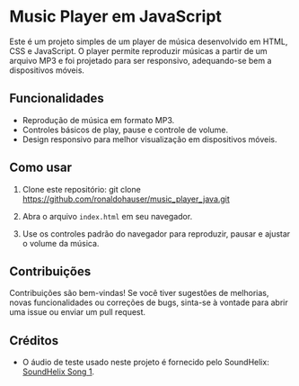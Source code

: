 # Music Player em JavaScript

Este é um projeto simples de um player de música desenvolvido em HTML, CSS e JavaScript. O player permite reproduzir músicas a partir de um arquivo MP3 e foi projetado para ser responsivo, adequando-se bem a dispositivos móveis.

## Funcionalidades

- Reprodução de música em formato MP3.
- Controles básicos de play, pause e controle de volume.
- Design responsivo para melhor visualização em dispositivos móveis.

## Como usar

1. Clone este repositório: git clone https://github.com/ronaldohauser/music_player_java.git

2. Abra o arquivo `index.html` em seu navegador.

3. Use os controles padrão do navegador para reproduzir, pausar e ajustar o volume da música.

## Contribuições

Contribuições são bem-vindas! Se você tiver sugestões de melhorias, novas funcionalidades ou correções de bugs, sinta-se à vontade para abrir uma issue ou enviar um pull request.

## Créditos

- O áudio de teste usado neste projeto é fornecido pelo SoundHelix: [SoundHelix Song 1](https://www.soundhelix.com/examples/mp3/SoundHelix-Song-1.mp3).

